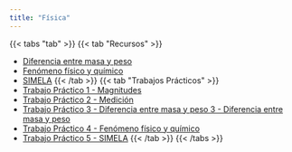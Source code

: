 ```yaml
---
title: "Física"
---
```


{{< tabs "tab" >}}
{{< tab "Recursos" >}}
- <a href="https://drive.google.com/file/d/1phJ71sHjffETvWhvtkcC52JX6TDnCd2t/view" target="_blank">Diferencia entre masa y peso</a>
- <a href="https://drive.google.com/file/d/1LxSkZYfaZj7X1hnEPL0AZmQdC7ceV6VN/view" target="_blank">Fenómeno físico y químico</a>
- <a href="https://drive.google.com/file/d/1O5o7G3nqw2VUKgFaqnlkhFdqqaqHCQzx/view" target="_blank">SIMELA</a>
{{< /tab >}}
{{< tab "Trabajos Prácticos" >}}
- <a href="https://drive.google.com/open?id=1_bX6Pt3dhDQyrBswwtVyunRLuhXcZbXp" target="_blank">Trabajo Práctico 1 - Magnitudes</a>
- <a href="https://drive.google.com/open?id=1yNT-CcseivvKTkbG4056cpJnaQTQYH65" target="_blank">Trabajo Práctico 2 - Medición</a>
- <a href="https://drive.google.com/file/d/1nSpR16CYGvf3CWvD2ezdkHGULkoJteMm/view" target="_blank">Trabajo Práctico 3 - Diferencia entre masa y peso 3 - Diferencia entre masa y peso</a>
- <a href="https://drive.google.com/file/d/1v1Jig5Wnf1yizR-CFXZ_-P9QeGuvUA_8/view" target="_blank">Trabajo Práctico 4 - Fenómeno físico y químico</a>
- <a href="https://drive.google.com/file/d/1H244vlN38G-HRRJ3dpxNFY0MsPgTMzlc/view" target="_blank">Trabajo Práctico 5 - SIMELA</a>
{{< /tab >}}
{{< /tabs >}}

